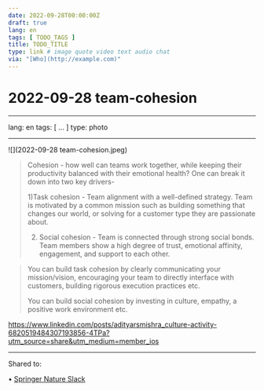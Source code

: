 ```yaml
---
date: 2022-09-28T00:00:00Z
draft: true
lang: en
tags: [ TODO_TAGS ]
title: TODO_TITLE
type: link # image quote video text audio chat
via: "[Who](http://example.com)"
---
```

# 2022-09-28 team-cohesion




---
lang: en
tags: [ ... ]
type: photo

---


![](2022-09-28 team-cohesion.jpeg)



> Cohesion - how well can teams work together, while keeping their productivity balanced with their emotional health? One can break it down into two key drivers-
>
> 1)Task cohesion - Team alignment with a well-defined strategy. Team is motivated by a common mission such as building something that changes our world, or solving for a customer type they are passionate about.
>
> 2) Social cohesion - Team is connected through strong social bonds. Team members show a high degree of trust, emotional affinity, engagement, and support to each other.


> You can build task cohesion by clearly communicating your mission/vision, encouraging your team to directly interface with customers, building rigorous execution practices etc.
>
> You can build social cohesion by investing in culture, empathy, a positive work environment etc.


<https://www.linkedin.com/posts/adityarsmishra_culture-activity-6820519484307193856-4TPa?utm_source=share&utm_medium=member_ios>



---


Shared to:


• [Springer Nature Slack](https://springernature.slack.com/archives/C7043KKC2/p1664360736530769)
